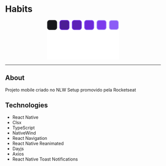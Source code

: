 # Habits

<p align="center">
  <img src="https://github.com/GArticuno/habits-mobile/blob/main/src/assets/logo.svg" />
</p>

---

## About
Projeto mobile criado no NLW Setup promovido pela Rocketseat

## Technologies
- React Native
- Clsx
- TypeScript
- NativeWind
- React Navigation
- React Native Reanimated
- Dayjs
- Axios
- React Native Toast Notifications